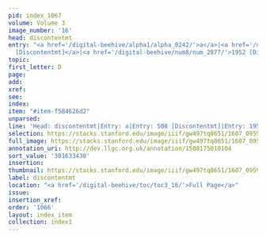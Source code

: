 ```yaml
---
pid: index_1067
volume: Volume 3
image_number: '16'
head: discontentmt
entry: "<a href='/digital-beehive/alpha1/alpha_0242/'>a</a>|<a href='/digital-beehive/num3/num_0639/'>508
  [Discontentmt]</a>|<a href='/digital-beehive/num8/num_2877/'>1952 [Discontentmt]</a>"
topic:
first_letter: D
page:
add:
xref:
see:
index:
item: "#item-f584626d2"
unparsed:
line: 'Head: discontentmt|Entry: a|Entry: 508 [Discontentmt]|Entry: 1952 [Discontentmt]|#item-f584626d2'
selection: https://stacks.stanford.edu/image/iiif/gw497tq8651/1607_0959/1799,3430,733,117/full/0/default.jpg
full_image: https://stacks.stanford.edu/image/iiif/gw497tq8651/1607_0959/full/full/0/default.jpg
annotation_uri: http://dev.llgc.org.uk/annotation/1508175010104
sort_value: '301633430'
insertion:
thumbnail: https://stacks.stanford.edu/image/iiif/gw497tq8651/1607_0959/1799,3430,733,117/150,/0/default.jpg
label: discontentmt
location: "<a href='/digital-beehive/toc/toc3_16/'>Full Page</a>"
issue:
insertion_xref:
order: '1066'
layout: index_item
collection: index1
---
```

